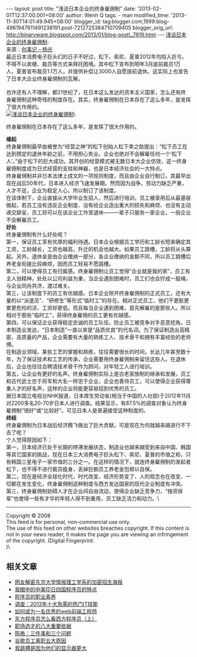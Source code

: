 --- layout: post title: "浅谈日本企业的终身雇佣制" date:
'2013-02-01T12:37:00.001+08:00' author: Wenh Q tags: - man
modified\_time: '2013-11-30T14:01:49.945+08:00' blogger\_id:
tag:blogger.com,1999:blog-4961947611491238191.post-7212725384710709405
blogger\_orig\_url:
http://binaryware.blogspot.com/2013/01/blog-post\_7819.html ---
[浅谈日本企业的终身雇佣制](http://blog.jobbole.com/32996/?utm_source=rss&utm_medium=rss&utm_campaign=%25e6%25b5%2585%25e8%25b0%2588%25e6%2597%25a5%25e6%259c%25ac%25e4%25bc%2581%25e4%25b8%259a%25e7%259a%2584%25e7%25bb%2588%25e8%25ba%25ab%25e9%259b%2587%25e4%25bd%25a3%25e5%2588%25b6):
\
来源：[创事记 –
杨光](http://tech.sina.com.cn/it/csj/2013-01-30/08008029181.shtml)\
最近日本消费电子巨头们的日子不好过，松下、索尼、夏普2012年均陷入巨亏。不得不以卖楼、裁员等方式来拜托困境。其中松下宣布到明年3月底前裁员1万人，夏普宣布裁员1.1万人，并提供补偿让3000人自愿提前退休。这实际上也宣告了日本大企业终身雇佣制的瓦解。\
\
也许还有人不理解，都21世纪了，在日本这么发达的资本主义国家，怎么还有终身雇佣制这种奇怪的制度存在。其实，终身雇佣制在日本存在了这么多年，是发挥了很大作用的。\
[![浅谈日本企业的终身雇佣制](http://blog.jobbole.com/wp-content/uploads/2013/02/life-long-employment-in-japan.jpeg "浅谈日本企业的终身雇佣制")](http://blog.jobbole.com/wp-content/uploads/2013/02/life-long-employment-in-japan.jpeg "浅谈日本企业的终身雇佣制")\

终身雇佣制在日本存在了这么多年，是发挥了很大作用的。

**缘起**\
终身雇佣制最早由被誉为“经营之神”的松下创始人松下幸之助提出：“松下员工在达到预定的退休年龄之前，不用担心失业。企业也绝对不会解雇任何一个‘松下人’。”由于松下的巨大成功，其开创的经营模式被无数日本大企业仿效，这一终身雇佣制度成为日式经营的支柱和神器，也是日本经济社会的一大特点。\
终身雇佣制并非日本法律上成文的一项规则制度，而且由企业自行制订。其最早出现在战后50年代，日本进入经济飞速发展期。然而因为战争，劳动力缺乏严重，人才不足。企业为稳定人心，所以制订了该制度。\
在该体制下，企业直接从大学毕业生招人，然后进行培训，员工被录用后从最基层做起，若员工没有违反企业制度、没有给企业造出重大的损失和麻烦、也没有主动递交辞呈，员工将可以在该企业工作至退休——一辈子只服务一家企业，一般企业不会解雇员工。\
**好处**\
终身雇佣制有什么好处呢？\
第一，保证员工享有优厚的福利待遇。日本企业根据员工学历和工龄长短来确定其工资，工龄越长，工资也越高，升迁的机会也越大。如果员工跳槽，工龄将从头算起。另外，退休金是由企业缴纳一部分，各企业缴纳的金额不同，所以员工跳槽后养老金衔接比较麻烦，因而员工轻易不愿跳槽。\
第二，可以使得员工有归属感。终身雇佣制让员工觉得“企业就是我的家”，员工有主人翁精神，处处以公司利益为重，当企业遇到困难时，员工们也会拧成一股绳，与企业同舟共济，渡过难关。\
第三，让该制度下的员工有优越感。日本企业除开终身雇佣制的正式员工，还有大量的以“派遣员”、“研修生”等形式“临时工”的存在。相对正式员工，他们干更脏更累更危险的活，工资却更低。而且每当企业遇到困难，首先解雇的是那些人。所以相对于那些“临时工”，获得终身雇佣的员工更有优越感。\
第四，可以保证企业获得稳定忠诚的员工队伍，防止员工被竞争对手恶意挖角。日本制造业发达，“日本制造”一直以来是“品质优良”的代名词。为了保证制造出高精密、高质量的产品，企业需要有大量的熟练工人、技术骨干和拥有丰富经验的老师傅。\
在制造业领域，某些工艺的掌握和熟练，往往需要很长的时间，长达几年甚至数十年，为了保证技术和工艺的传承，企业需要用终身雇佣制来留住这些人。在退休后，企业也往往会聘请技术骨干作为顾问，对年轻工人进行培训。\
第五，让企业有更好的名声。终身雇佣制实际上是古老家族制的继承和发展，员工和古代武士忠于将军和大名一样忠于企业，企业也善待员工，可以使得企业获得尊重人才的好名声，这样的企业将能更容易招到优秀的员工。\
据日本国立电视台NHK报道，日本厚生劳动省(相当于中国的人社部)于2012年11月对2200多名20-70岁日本人进行调查。结果显示，有87.5%的调查对象认为终身雇佣制“很好”或“比较好”。可见日本人是普遍接受这种制度的。\
**终结**\
终身雇佣制为日本战后经济腾飞做出了巨大贡献。可是现在为何就越来越进行不下去了呢？\
个人觉得原因如下：\
第一，日本经济已处于长期的停滞发展状态，制造业也越来越受到来自中国、韩国等其它国家的挑战，现在日本三大消费电子巨头松下、索尼、夏普的市值之和，只有韩国三星电子一家市值的三分之一。在这样的情况下，就连终身雇佣制的发起者松下，也不得不进行裁员瘦身，丢掉巨额员工养老金包袱以自保。\
第二，现在是经济全球化时代，时代改变、经济形势变了、人的观念也在改变、一切都在发生变化，终身雇佣制这种制度与西方发达国家的现代企业制度有冲突。\
第三，终身雇佣制妨碍人才在企业间自由流动，使得企业缺乏竞争力，“按资排辈”也使得一些有才华的年轻人得不到重用，员工缺乏活力和动力。\

* * * * *

Copyright © 2008\
This feed is for personal, non-commercial use only. \
The use of this feed on other websites breaches copyright. If this
content is not in your news reader, it makes the page you are viewing an
infringement of the copyright. (Digital Fingerprint:\
)\

相关文章
--------

-   [网友解密东京大学情报理工学系的加密招生海报](http://blog.jobbole.com/29979/)
-   [我眼中的中美印日四国程序员的特点](http://blog.jobbole.com/392/)
-   [程序员的职业素养](http://blog.jobbole.com/31194/)
-   [调查：2013年十大急需的热门IT技能](http://blog.jobbole.com/30894/)
-   [如何成为一名优秀的web前端工程师](http://blog.jobbole.com/30760/)
-   [东方程序员怎么看西方程序员（上）](http://blog.jobbole.com/22844/)
-   [职场选才的八大重要依据](http://blog.jobbole.com/210/)
-   [陈皓：三件事和三个问题](http://blog.jobbole.com/10474/)
-   [谷歌员工离职五大原因](http://blog.jobbole.com/13700/)
-   [我跳槽是因为他们的显示器更大](http://blog.jobbole.com/20499/)

